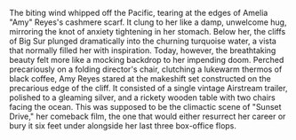 The biting wind whipped off the Pacific, tearing at the edges of Amelia "Amy" Reyes's cashmere scarf.  It clung to her like a damp, unwelcome hug, mirroring the knot of anxiety tightening in her stomach.  Below her, the cliffs of Big Sur plunged dramatically into the churning turquoise water, a vista that normally filled her with inspiration. Today, however, the breathtaking beauty felt more like a mocking backdrop to her impending doom.  Perched precariously on a folding director's chair, clutching a lukewarm thermos of black coffee, Amy Reyes stared at the makeshift set constructed on the precarious edge of the cliff.  It consisted of a single vintage Airstream trailer, polished to a gleaming silver, and a rickety wooden table with two chairs facing the ocean.  This was supposed to be the climactic scene of "Sunset Drive," her comeback film, the one that would either resurrect her career or bury it six feet under alongside her last three box-office flops.
